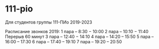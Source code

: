 # 111-pio
Для студентов группы 111-ПИо 2019-2023

Расписание звонков 2019:
    1 пара – 8:30 − 10:00
    2 пара – 10:10 − 11:40
    Перерыв 60 минут
    3 пара – 12:40 − 14:10
    4 пара – 14:20 – 15:50
    5 пара – 16:00 – 17:30
    6 пара – 17:40 – 19:10
    7 пара – 19:20 – 20:50

